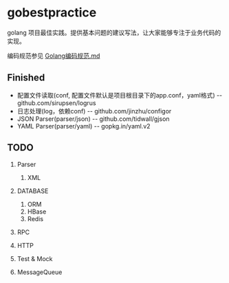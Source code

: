 # gobestpractice
golang 项目最佳实践。提供基本问题的建议写法，让大家能够专注于业务代码的实现。

编码规范参见 [Golang编码规范.md](https://github.com/thundersdata/gobestpractice/blob/master/Golang%E7%BC%96%E7%A0%81%E8%A7%84%E8%8C%83.md)

## Finished

* 配置文件读取(conf, 配置文件默认是项目根目录下的app.conf，yaml格式)
-- github.com/sirupsen/logrus
* 日志处理(log，依赖conf)
-- github.com/jinzhu/configor
* JSON Parser(parser/json)
-- github.com/tidwall/gjson
* YAML Parser(parser/yaml)
-- gopkg.in/yaml.v2

## TODO

1. Parser

   1. XML

1. DATABASE

   1. ORM
   1. HBase
   1. Redis

1. RPC

1. HTTP

1. Test & Mock

1. MessageQueue

   ​